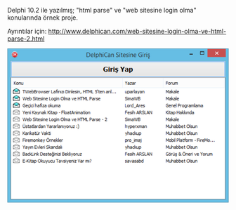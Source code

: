 Delphi 10.2 ile yazılmış;
"html parse" ve "web sitesine login olma" konularında örnek proje.

Ayrıntılar için:
http://www.delphican.com/web-sitesine-login-olma-ve-html-parse-2.html

![Ekran Görüntüsü 1](https://github.com/SimaWB/HtmlParse/blob/master/screenshot.png)

